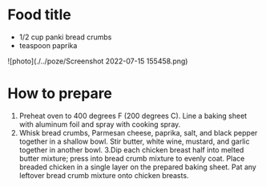 # Food title
* 1/2 cup panki bread crumbs
* teaspoon paprika

![photo](./../poze/Screenshot 2022-07-15 155458.png)


# How to prepare
1. Preheat oven to 400 degrees F (200 degrees C). Line a baking sheet with aluminum foil and spray with cooking spray.
2. Whisk bread crumbs, Parmesan cheese, paprika, salt, and black pepper together in a shallow bowl. Stir butter, white wine, mustard, and garlic together in another bowl.
3.Dip each chicken breast half into melted butter mixture; press into bread crumb mixture to evenly coat. Place breaded chicken in a single layer on the prepared baking sheet. Pat any leftover bread crumb mixture onto chicken breasts.